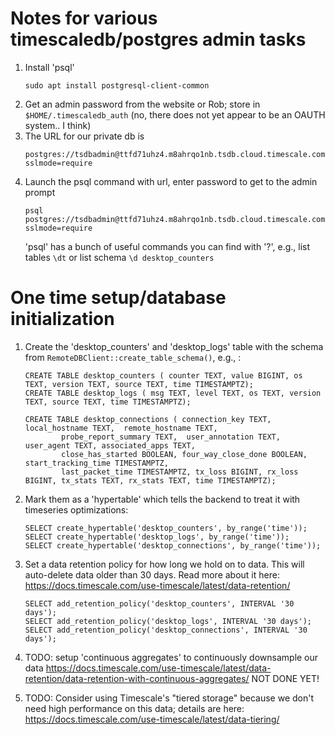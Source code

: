 # Notes for various timescaledb/postgres admin tasks

1. Install 'psql'
    ```
    sudo apt install postgresql-client-common
    ```
2. Get an admin password from the website or Rob; store in ```$HOME/.timescaledb_auth```
    (no, there does not yet appear to be an OAUTH system.. I think)
3. The URL for our private db is 
    ```
    postgres://tsdbadmin@ttfd71uhz4.m8ahrqo1nb.tsdb.cloud.timescale.com:33628/tsdb?sslmode=require
    ```
4. Launch the psql command with url, enter password to get to the admin prompt
    ```
    psql postgres://tsdbadmin@ttfd71uhz4.m8ahrqo1nb.tsdb.cloud.timescale.com:33628/tsdb?sslmode=require
    ```
    'psql' has a bunch of useful commands you can find with '\?', e.g., list tables `\dt` or list schema `\d desktop_counters`


# One time setup/database initialization

1. Create the 'desktop_counters' and 'desktop_logs' table with the schema from `RemoteDBClient::create_table_schema()`, 
    e.g., :
    ```
    CREATE TABLE desktop_counters ( counter TEXT, value BIGINT, os TEXT, version TEXT, source TEXT, time TIMESTAMPTZ);
    CREATE TABLE desktop_logs ( msg TEXT, level TEXT, os TEXT, version TEXT, source TEXT, time TIMESTAMPTZ);

    CREATE TABLE desktop_connections ( connection_key TEXT,  local_hostname TEXT,  remote_hostname TEXT,  
            probe_report_summary TEXT,  user_annotation TEXT, user_agent TEXT, associated_apps TEXT, 
            close_has_started BOOLEAN, four_way_close_done BOOLEAN, start_tracking_time TIMESTAMPTZ, 
            last_packet_time TIMESTAMPTZ, tx_loss BIGINT, rx_loss BIGINT, tx_stats TEXT, rx_stats TEXT, time TIMESTAMPTZ);
    ```
2. Mark them as a 'hypertable' which tells the backend to treat it with timeseries optimizations:
    ```
    SELECT create_hypertable('desktop_counters', by_range('time'));
    SELECT create_hypertable('desktop_logs', by_range('time'));
    SELECT create_hypertable('desktop_connections', by_range('time'));
    ```
3. Set a data retention policy for how long we hold on to data.  This will auto-delete data older than 30 days.
    Read more about it here:
    https://docs.timescale.com/use-timescale/latest/data-retention/
    ```
    SELECT add_retention_policy('desktop_counters', INTERVAL '30 days');
    SELECT add_retention_policy('desktop_logs', INTERVAL '30 days');
    SELECT add_retention_policy('desktop_connections', INTERVAL '30 days');
    ```
4. TODO: setup 'continuous aggregates' to continuously downsample our data
    https://docs.timescale.com/use-timescale/latest/data-retention/data-retention-with-continuous-aggregates/
    NOT DONE YET!

5. TODO: Consider using Timescale's "tiered storage" because we don't need high performance on this data;
    details are here: https://docs.timescale.com/use-timescale/latest/data-tiering/
